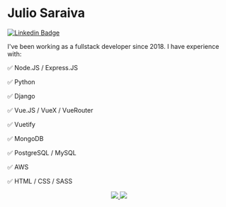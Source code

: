 # Julio Saraiva

[![Linkedin Badge](https://img.shields.io/badge/-LinkedIn-blue?style=flat-square&logo=Linkedin&logoColor=white&link=https://www.linkedin.com/in/ojuliosaraiva)](https://www.linkedin.com/in/ojuliosaraiva)


<p align="left">
  I've been working as a fullstack developer since 2018. I have experience with:
</p>
<p>
✅ Node.JS / Express.JS
</p>
<p>
✅ Python
</p>
<p>
✅ Django
</p>
<p>
✅ Vue.JS / VueX / VueRouter
</p>
<p>
✅ Vuetify
</p>
<p>
✅ MongoDB
</p>
<p>
✅ PostgreSQL / MySQL
</p>
<p>
✅ AWS
</p>
<p>
✅ HTML / CSS / SASS
</p>


<p align="center">
  <a href="https://github.com/juliosaraiva">
    <img src="https://github-readme-stats.vercel.app/api/top-langs/?username=juliosaraiva&layout=compact&show_owner=true&theme=onedark" />
  </a>
  <a href="https://github.com/juliosaraiva">
    <img src="https://github-readme-stats.vercel.app/api?username=juliosaraiva&show_icons=true&layout=compact&show_owner=true&theme=onedark" />
  </a>
</p>

<!--
**juliosaraiva/juliosaraiva** is a ✨ _special_ ✨ repository because its `README.md` (this file) appears on your GitHub profile.

Here are some ideas to get you started:

- 🔭 I’m currently working on ...
- 🌱 I’m currently learning ...
- 👯 I’m looking to collaborate on ...
- 🤔 I’m looking for help with ...
- 💬 Ask me about ...
- 📫 How to reach me: ...
- 😄 Pronouns: ...
- ⚡ Fun fact: ...
-->
